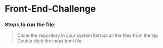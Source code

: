 # Front-End-Challenge

### Steps to run the file:
> Clone the repository in your system 
> Extract all the files from the zip
> Double click the index.html file 

